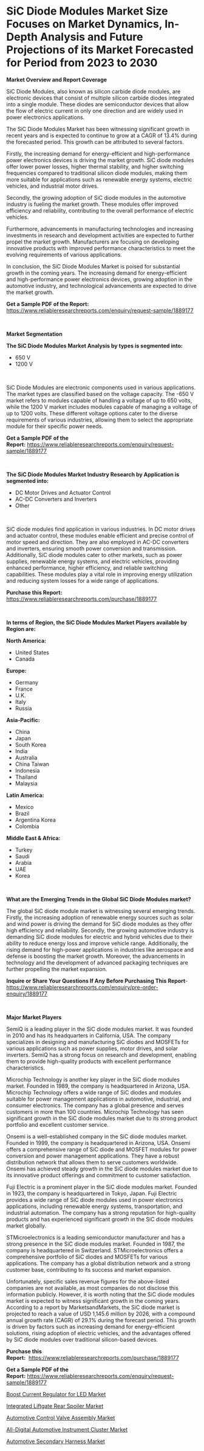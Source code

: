 <p><h1>SiC Diode Modules Market Size Focuses on Market Dynamics, In-Depth Analysis and Future Projections of its Market Forecasted for Period from 2023 to 2030</h1></p><p><strong>Market Overview and Report Coverage</strong></p>
<p><p>SiC Diode Modules, also known as silicon carbide diode modules, are electronic devices that consist of multiple silicon carbide diodes integrated into a single module. These diodes are semiconductor devices that allow the flow of electric current in only one direction and are widely used in power electronics applications.</p><p>The SiC Diode Modules Market has been witnessing significant growth in recent years and is expected to continue to grow at a CAGR of 13.4% during the forecasted period. This growth can be attributed to several factors.</p><p>Firstly, the increasing demand for energy-efficient and high-performance power electronics devices is driving the market growth. SiC diode modules offer lower power losses, higher thermal stability, and higher switching frequencies compared to traditional silicon diode modules, making them more suitable for applications such as renewable energy systems, electric vehicles, and industrial motor drives.</p><p>Secondly, the growing adoption of SiC diode modules in the automotive industry is fueling the market growth. These modules offer improved efficiency and reliability, contributing to the overall performance of electric vehicles.</p><p>Furthermore, advancements in manufacturing technologies and increasing investments in research and development activities are expected to further propel the market growth. Manufacturers are focusing on developing innovative products with improved performance characteristics to meet the evolving requirements of various applications.</p><p>In conclusion, the SiC Diode Modules Market is poised for substantial growth in the coming years. The increasing demand for energy-efficient and high-performance power electronics devices, growing adoption in the automotive industry, and technological advancements are expected to drive the market growth.</p></p>
<p><strong>Get a Sample PDF of the Report:</strong> <a href="https://www.reliableresearchreports.com/enquiry/request-sample/1889177">https://www.reliableresearchreports.com/enquiry/request-sample/1889177</a></p>
<p>&nbsp;</p>
<p><strong>Market Segmentation</strong></p>
<p><strong>The SiC Diode Modules Market Analysis by types is segmented into:</strong></p>
<p><ul><li>650 V</li><li>1200 V</li></ul></p>
<p>&nbsp;</p>
<p><p>SiC Diode Modules are electronic components used in various applications. The market types are classified based on the voltage capacity. The -650 V market refers to modules capable of handling a voltage of up to 650 volts, while the 1200 V market includes modules capable of managing a voltage of up to 1200 volts. These different voltage options cater to the diverse requirements of various industries, allowing them to select the appropriate module for their specific power needs.</p></p>
<p><strong>Get a Sample PDF of the Report:</strong>&nbsp;<a href="https://www.reliableresearchreports.com/enquiry/request-sample/1889177">https://www.reliableresearchreports.com/enquiry/request-sample/1889177</a></p>
<p>&nbsp;</p>
<p><strong>The SiC Diode Modules Market Industry Research by Application is segmented into:</strong></p>
<p><ul><li>DC Motor Drives and Actuator Control</li><li>AC-DC Converters and Inverters</li><li>Other</li></ul></p>
<p>&nbsp;</p>
<p><p>SiC diode modules find application in various industries. In DC motor drives and actuator control, these modules enable efficient and precise control of motor speed and direction. They are also employed in AC-DC converters and inverters, ensuring smooth power conversion and transmission. Additionally, SiC diode modules cater to other markets, such as power supplies, renewable energy systems, and electric vehicles, providing enhanced performance, higher efficiency, and reliable switching capabilities. These modules play a vital role in improving energy utilization and reducing system losses for a wide range of applications.</p></p>
<p><strong>Purchase this Report:</strong>&nbsp; <a href="https://www.reliableresearchreports.com/purchase/1889177">https://www.reliableresearchreports.com/purchase/1889177</a></p>
<p>&nbsp;</p>
<p><strong>In terms of Region, the SiC Diode Modules Market Players available by Region are:</strong></p>
<p>
    <p> <strong> North America: </strong>
        <ul>
            <li>United States</li>
            <li>Canada</li>
        </ul>
        </p> 
    <p> <strong> Europe: </strong>
        <ul>
            <li>Germany</li>
            <li>France</li>
            <li>U.K.</li>
            <li>Italy</li>
            <li>Russia</li>
        </ul>
        </p> 
    <p> <strong> Asia-Pacific: </strong>
        <ul>
            <li>China</li>
            <li>Japan</li>
            <li>South Korea</li>
            <li>India</li>
            <li>Australia</li>
            <li>China Taiwan</li>
            <li>Indonesia</li>
            <li>Thailand</li>
            <li>Malaysia</li>
        </ul>
        </p> 
    <p> <strong> Latin America: </strong>
        <ul>
            <li>Mexico</li>
            <li>Brazil</li>
            <li>Argentina Korea</li>
            <li>Colombia</li>
        </ul>
        </p> 
    <p> <strong> Middle East & Africa: </strong>
        <ul>
            <li>Turkey</li>
            <li>Saudi</li>
            <li>Arabia</li>
            <li>UAE</li>
            <li>Korea</li>
        </ul>
    </p>
    </p>
<p>&nbsp;</p>
<p><strong>What are the Emerging Trends in the Global SiC Diode Modules market?</strong></p>
<p><p>The global SiC diode module market is witnessing several emerging trends. Firstly, the increasing adoption of renewable energy sources such as solar and wind power is driving the demand for SiC diode modules as they offer high efficiency and reliability. Secondly, the growing automotive industry is demanding SiC diode modules for electric and hybrid vehicles due to their ability to reduce energy loss and improve vehicle range. Additionally, the rising demand for high-power applications in industries like aerospace and defense is boosting the market growth. Moreover, the advancements in technology and the development of advanced packaging techniques are further propelling the market expansion.</p></p>
<p><strong>Inquire or Share Your Questions If Any Before Purchasing This Report</strong>- <a href="https://www.reliableresearchreports.com/enquiry/pre-order-enquiry/1889177">https://www.reliableresearchreports.com/enquiry/pre-order-enquiry/1889177</a></p>
<p>&nbsp;</p>
<p><strong>Major Market Players</strong></p>
<p><p>SemiQ is a leading player in the SiC diode modules market. It was founded in 2010 and has its headquarters in California, USA. The company specializes in designing and manufacturing SiC diodes and MOSFETs for various applications such as power supplies, motor drives, and solar inverters. SemiQ has a strong focus on research and development, enabling them to provide high-quality products with excellent performance characteristics.</p><p>Microchip Technology is another key player in the SiC diode modules market. Founded in 1989, the company is headquartered in Arizona, USA. Microchip Technology offers a wide range of SiC diodes and modules suitable for power management applications in automotive, industrial, and consumer electronics. The company has a global presence and serves customers in more than 100 countries. Microchip Technology has seen significant growth in the SiC diode modules market due to its strong product portfolio and excellent customer service.</p><p>Onsemi is a well-established company in the SiC diode modules market. Founded in 1999, the company is headquartered in Arizona, USA. Onsemi offers a comprehensive range of SiC diode and MOSFET modules for power conversion and power management applications. They have a robust distribution network that allows them to serve customers worldwide. Onsemi has achieved steady growth in the SiC diode modules market due to its innovative product offerings and commitment to customer satisfaction.</p><p>Fuji Electric is a prominent player in the SiC diode modules market. Founded in 1923, the company is headquartered in Tokyo, Japan. Fuji Electric provides a wide range of SiC diode modules used in power electronics applications, including renewable energy systems, transportation, and industrial automation. The company has a strong reputation for high-quality products and has experienced significant growth in the SiC diode modules market globally.</p><p>STMicroelectronics is a leading semiconductor manufacturer and has a strong presence in the SiC diode modules market. Founded in 1987, the company is headquartered in Switzerland. STMicroelectronics offers a comprehensive portfolio of SiC diodes and MOSFETs for various applications. The company has a global distribution network and a strong customer base, contributing to its success and market expansion.</p><p>Unfortunately, specific sales revenue figures for the above-listed companies are not available, as most companies do not disclose this information publicly. However, it is worth noting that the SiC diode modules market is expected to witness significant growth in the coming years. According to a report by MarketsandMarkets, the SiC diode market is projected to reach a value of USD 1,145.6 million by 2026, with a compound annual growth rate (CAGR) of 29.1% during the forecast period. This growth is driven by factors such as increasing demand for energy-efficient solutions, rising adoption of electric vehicles, and the advantages offered by SiC diode modules over traditional silicon-based devices.</p></p>
<p><strong>Purchase this Report:</strong>&nbsp;&nbsp;<a href="https://www.reliableresearchreports.com/purchase/1889177">https://www.reliableresearchreports.com/purchase/1889177</a></p>
<p></p>
<p><strong>Get a Sample PDF of the Report:</strong>&nbsp;<a href="https://www.reliableresearchreports.com/enquiry/request-sample/1889177">https://www.reliableresearchreports.com/enquiry/request-sample/1889177</a></p>
<p><p><a href="https://github.com/NorbertYates/Market-Research-Report-List-2/blob/main/boost-current-regulator-for-led-market.md">Boost Current Regulator for LED Market</a></p><p><a href="https://medium.com/@kaceyrath/analyzing-integrated-liftgate-rear-spoiler-market-global-industry-perspective-and-forecast-2023-e7b7e9702565">Integrated Liftgate Rear Spoiler Market</a></p><p><a href="https://medium.com/@theomorar2000/automotive-control-valve-assembly-market-comprehensive-assessment-by-type-application-and-aed9f7a02a1c">Automotive Control Valve Assembly Market</a></p><p><a href="https://medium.com/@zoeyjohns1903/all-digital-automotive-instrument-cluster-market-research-report-its-history-and-forecast-2023-to-65bc06239bf6">All-Digital Automotive Instrument Cluster Market</a></p><p><a href="https://medium.com/@bartlakin/automotive-secondary-harness-market-trends-and-market-analysis-forecasted-for-period-2023-2030-41d5a6f5da28">Automotive Secondary Harness Market</a></p></p>